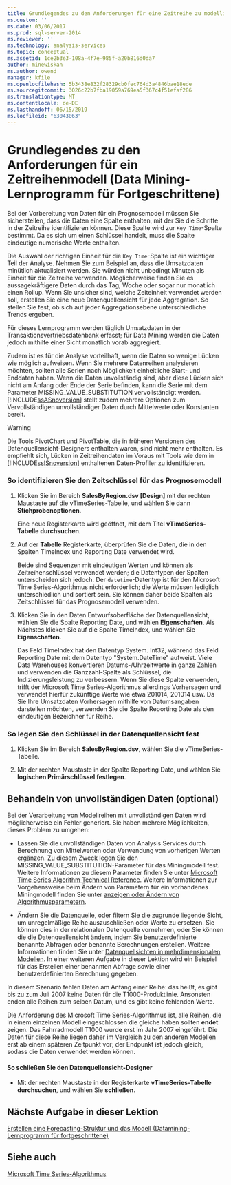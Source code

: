 ```yaml
---
title: Grundlegendes zu den Anforderungen für eine Zeitreihe zu modellieren (mittleres Datamining Tutorial) | Microsoft-Dokumentation
ms.custom: ''
ms.date: 03/06/2017
ms.prod: sql-server-2014
ms.reviewer: ''
ms.technology: analysis-services
ms.topic: conceptual
ms.assetid: 1ce2b3e3-108a-4f7e-985f-a20b816d0da7
author: minewiskan
ms.author: owend
manager: kfile
ms.openlocfilehash: 5b3438e832f28329cb0fec764d3a4846bae18ede
ms.sourcegitcommit: 3026c22b7fba19059a769ea5f367c4f51efaf286
ms.translationtype: MT
ms.contentlocale: de-DE
ms.lasthandoff: 06/15/2019
ms.locfileid: "63043063"
---
```

# <a name="understanding-the-requirements-for-a-time-series-model-intermediate-data-mining-tutorial"></a>Grundlegendes zu den Anforderungen für ein Zeitreihenmodell (Data Mining-Lernprogramm für Fortgeschrittene)
  Bei der Vorbereitung von Daten für ein Prognosemodell müssen Sie sicherstellen, dass die Daten eine Spalte enthalten, mit der Sie die Schritte in der Zeitreihe identifizieren können. Diese Spalte wird zur `Key Time`-Spalte bestimmt. Da es sich um einen Schlüssel handelt, muss die Spalte eindeutige numerische Werte enthalten.  
  
 Die Auswahl der richtigen Einheit für die `Key Time`-Spalte ist ein wichtiger Teil der Analyse. Nehmen Sie zum Beispiel an, dass die Umsatzdaten minütlich aktualisiert werden. Sie würden nicht unbedingt Minuten als Einheit für die Zeitreihe verwenden. Möglicherweise finden Sie es aussagekräftigere Daten durch das Tag, Woche oder sogar nur monatlich einen Rollup. Wenn Sie unsicher sind, welche Zeiteinheit verwendet werden soll, erstellen Sie eine neue Datenquellensicht für jede Aggregation. So stellen Sie fest, ob sich auf jeder Aggregationsebene unterschiedliche Trends ergeben.  
  
 Für dieses Lernprogramm werden täglich Umsatzdaten in der Transaktionsvertriebsdatenbank erfasst; für Data Mining werden die Daten jedoch mithilfe einer Sicht monatlich vorab aggregiert.  
  
 Zudem ist es für die Analyse vorteilhaft, wenn die Daten so wenige Lücken wie möglich aufweisen. Wenn Sie mehrere Datenreihen analysieren möchten, sollten alle Serien nach Möglichkeit einheitliche Start- und Enddaten haben. Wenn die Daten unvollständig sind, aber diese Lücken sich nicht am Anfang oder Ende der Serie befinden, kann die Serie mit dem Parameter MISSING_VALUE_SUBSTITUTION vervollständigt werden. [!INCLUDE[ssASnoversion](../includes/ssasnoversion-md.md)] stellt zudem mehrere Optionen zum Vervollständigen unvollständiger Daten durch Mittelwerte oder Konstanten bereit.  
  
> [!WARNING]  
>  Die Tools PivotChart und PivotTable, die in früheren Versionen des Datenquellensicht-Designers enthalten waren, sind nicht mehr enthalten. Es empfiehlt sich, Lücken in Zeitreihendaten im Voraus mit Tools wie dem in [!INCLUDE[ssISnoversion](../includes/ssisnoversion-md.md)] enthaltenen Daten-Profiler zu identifizieren.  
  
### <a name="to-identify-the-time-key-for-the-forecasting-model"></a>So identifizieren Sie den Zeitschlüssel für das Prognosemodell  
  
1.  Klicken Sie im Bereich **SalesByRegion.dsv [Design]** mit der rechten Maustaste auf die vTimeSeries-Tabelle, und wählen Sie dann **Stichprobenoptionen**.  
  
     Eine neue Registerkarte wird geöffnet, mit dem Titel **vTimeSeries-Tabelle durchsuchen**.  
  
2.  Auf der **Tabelle** Registerkarte, überprüfen Sie die Daten, die in den Spalten TimeIndex und Reporting Date verwendet wird.  
  
     Beide sind Sequenzen mit eindeutigen Werten und können als Zeitreihenschlüssel verwendet werden; die Datentypen der Spalten unterscheiden sich jedoch. Der `datetime`-Datentyp ist für den Microsoft Time Series-Algorithmus nicht erforderlich; die Werte müssen lediglich unterschiedlich und sortiert sein. Sie können daher beide Spalten als Zeitschlüssel für das Prognosemodell verwenden.  
  
3.  Klicken Sie in den Daten Entwurfsoberfläche der Datenquellensicht, wählen Sie die Spalte Reporting Date, und wählen **Eigenschaften**. Als Nächstes klicken Sie auf die Spalte TimeIndex, und wählen Sie **Eigenschaften**.  
  
     Das Feld TimeIndex hat den Datentyp System. Int32, während das Feld Reporting Date mit dem Datentyp "System.DateTime" aufweist. Viele Data Warehouses konvertieren Datums-/Uhrzeitwerte in ganze Zahlen und verwenden die Ganzzahl-Spalte als Schlüssel, die Indizierungsleistung zu verbessern. Wenn Sie diese Spalte verwenden, trifft der Microsoft Time Series-Algorithmus allerdings Vorhersagen und verwendet hierfür zukünftige Werte wie etwa 201014, 201014 usw. Da Sie Ihre Umsatzdaten Vorhersagen mithilfe von Datumsangaben darstellen möchten, verwenden Sie die Spalte Reporting Date als den eindeutigen Bezeichner für Reihe.  
  
### <a name="to-set-the-key-in-the-data-source-view"></a>So legen Sie den Schlüssel in der Datenquellensicht fest  
  
1.  Klicken Sie im Bereich **SalesByRegion.dsv**, wählen Sie die vTimeSeries-Tabelle.  
  
2.  Mit der rechten Maustaste in der Spalte Reporting Date, und wählen Sie **logischen Primärschlüssel festlegen**.  
  
## <a name="handling-missing-data-optional"></a>Behandeln von unvollständigen Daten (optional)  
 Bei der Verarbeitung von Modellreihen mit unvollständigen Daten wird möglicherweise ein Fehler generiert. Sie haben mehrere Möglichkeiten, dieses Problem zu umgehen:  
  
-   Lassen Sie die unvollständigen Daten von Analysis Services durch Berechnung von Mittelwerten oder Verwendung von vorherigen Werten ergänzen. Zu diesem Zweck legen Sie den MISSING_VALUE_SUBSTITUTION-Parameter für das Miningmodell fest. Weitere Informationen zu diesem Parameter finden Sie unter [Microsoft Time Series Algorithm Technical Reference](../../2014/analysis-services/data-mining/microsoft-time-series-algorithm-technical-reference.md). Weitere Informationen zur Vorgehensweise beim Ändern von Parametern für ein vorhandenes Miningmodell finden Sie unter [anzeigen oder Ändern von Algorithmusparametern](../../2014/analysis-services/data-mining/view-or-change-algorithm-parameters.md).  
  
-   Ändern Sie die Datenquelle, oder filtern Sie die zugrunde liegende Sicht, um unregelmäßige Reihe auszuschließen oder Werte zu ersetzen. Sie können dies in der relationalen Datenquelle vornehmen, oder Sie können die die Datenquellensicht ändern, indem Sie benutzerdefinierte benannte Abfragen oder benannte Berechnungen erstellen. Weitere Informationen finden Sie unter [Datenquellsichten in mehrdimensionalen Modellen](../analysis-services/multidimensional-models/data-source-views-in-multidimensional-models.md). In einer weiteren Aufgabe in dieser Lektion wird ein Beispiel für das Erstellen einer benannten Abfrage sowie einer benutzerdefinierten Berechnung gegeben.  
  
 In diesem Szenario fehlen Daten am Anfang einer Reihe: das heißt, es gibt bis zu zum Juli 2007 keine Daten für die T1000-Produktlinie. Ansonsten enden alle Reihen zum selben Datum, und es gibt keine fehlenden Werte.  
  
 Die Anforderung des Microsoft Time Series-Algorithmus ist, alle Reihen, die in einem einzelnen Modell eingeschlossen die gleiche haben sollten **endet** zeigen. Das Fahrradmodell T1000 wurde erst im Jahr 2007 eingeführt. Die Daten für diese Reihe liegen daher im Vergleich zu den anderen Modellen erst ab einem späteren Zeitpunkt vor; der Endpunkt ist jedoch gleich, sodass die Daten verwendet werden können.  
  
#### <a name="to-close-the-data-source-view-designer"></a>So schließen Sie den Datenquellensicht-Designer  
  
-   Mit der rechten Maustaste in der Registerkarte **vTimeSeries-Tabelle durchsuchen**, und wählen Sie **schließen**.  
  
## <a name="next-task-in-lesson"></a>Nächste Aufgabe in dieser Lektion  
 [Erstellen eine Forecasting-Struktur und das Modell &#40;Datamining-Lernprogramm für fortgeschrittene&#41;](../../2014/tutorials/creating-a-forecasting-structure-and-model-intermediate-data-mining-tutorial.md)  
  
## <a name="see-also"></a>Siehe auch  
 [Microsoft Time Series-Algorithmus](../../2014/analysis-services/data-mining/microsoft-time-series-algorithm.md)  
  
  
